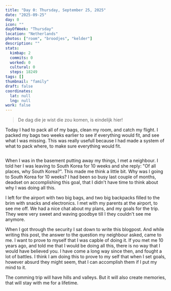 ```yaml
---
title: "Day 0: Thursday, September 25, 2025"
date: "2025-09-25"
day: 0
icon: ""
dayOfWeek: "Thursday"
location: "Netherlands"
photos: ["room", "broodjes", "kelder"]
description: ""
stats:
  kimbap: 2
  commits: 0
  worked: 0
  cultural: 0
  steps: 18249
tags: []
thumbnail: "family"
draft: false
coordinates:
  lat: null
  lng: null
work: false
---
```


> De dag die je wist die zou komen, is eindelijk hier!

Today I had to pack all of my bags, clean my room, and catch my flight. I packed my bags two weeks earlier to see if everything would fit, and see what I was missing. This was really usefull because I had made a system of what to pack where, to make sure everything would fit. 

<Img koffer desc="Cutting it close to that 20kg limit">

When I was in the basement putting away my things, I met a neighbour. I told her I was leaving to South Korea for 10 weeks and she reply: "Of all places, why South Korea?". This made me think a little bit. Why was I going to South Korea for 10 weeks? I had been so busy last couple of months, deadset on accomplishing this goal, that I didn't have time to think about why I was doing all this. 

I left for the airport with two big bags, and two big backpacks filled to the brim with snacks and electronics. I met with my parents at the airport, to see me off. We had a nice chat about my plans, and my goals for the trip. They were very sweet and waving goodbye till I they couldn't see me anymore. 

When I got through the security I sat down to write this blogpost. And while writing this post, the answer to the question my neighbour asked, came to me. I want to prove to myself that I was capble of doing it. If you met me 10 years ago, and told me that I would be doing all this, there is no way that I would have believed you. I have come a long way since then, and fought a lot of battles. I think I am doing this to prove to my self that when I set goals, however absurd they might seem, that I can accomplish them if I put my mind to it. 

The comming trip will have hills and valleys. But it will also create memories, that will stay with me for a lifetime. 

